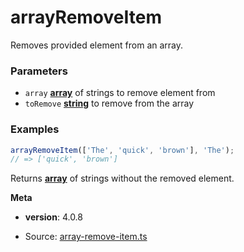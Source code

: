 <!-- Generated by documentation.js. Update this documentation by updating the source code. -->

# arrayRemoveItem

Removes provided element from an array.

### Parameters

*   `array` **[array][1]** of strings to remove element from
*   `toRemove` **[string][2]** to remove from the array

### Examples

```javascript
arrayRemoveItem(['The', 'quick', 'brown'], 'The');
// => ['quick', 'brown']
```

Returns **[array][1]** of strings without the removed element.

**Meta**

*   **version**: 4.0.8

[1]: https://developer.mozilla.org/docs/Web/JavaScript/Reference/Global_Objects/Array

[2]: https://developer.mozilla.org/docs/Web/JavaScript/Reference/Global_Objects/String


* Source: [array-remove-item.ts](https://github.com/iamdevlinph/common-utils-pkg/blob/main/src/array-remove-item/array-remove-item.ts#L16-L18)